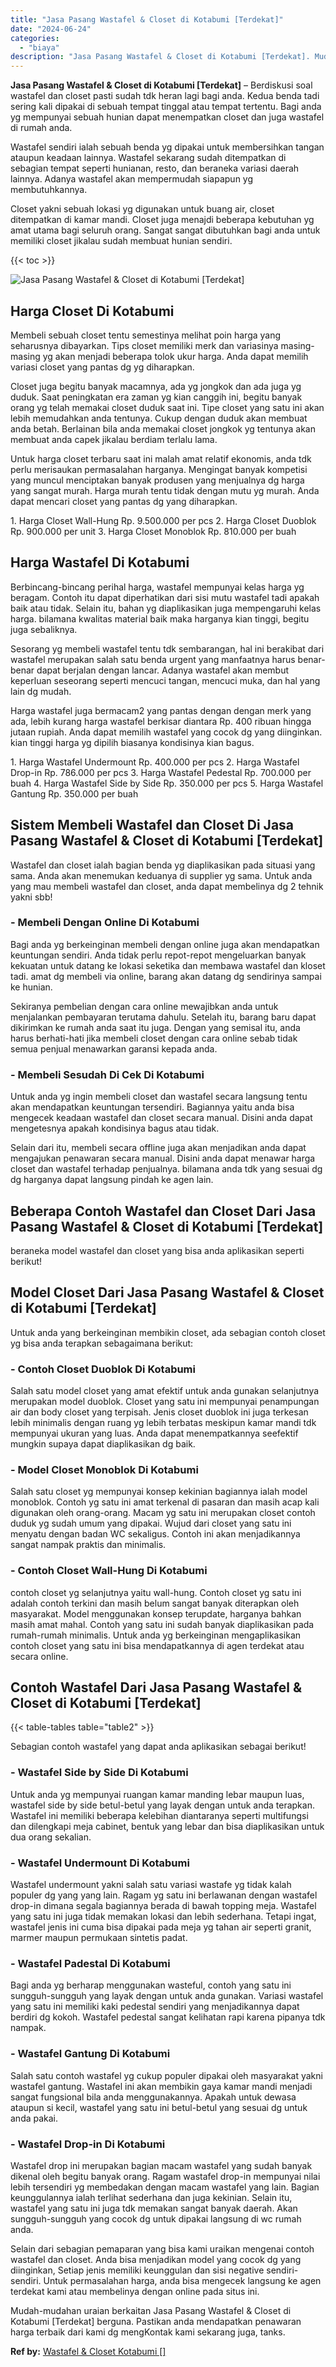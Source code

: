 ```yaml
---
title: "Jasa Pasang Wastafel & Closet di Kotabumi [Terdekat]"
date: "2024-06-24"
categories: 
  - "biaya"
description: "Jasa Pasang Wastafel & Closet di Kotabumi [Terdekat]. Mudah-mudahan uraian berkaitan Jasa Pasang Wastafel & Closet di Kotabumi [Terdekat] berguna. Pastikan..."
---
```


**Jasa Pasang Wastafel & Closet di Kotabumi \[Terdekat\]** – Berdiskusi soal wastafel dan closet pasti sudah tdk heran lagi bagi anda. Kedua benda tadi sering kali dipakai di sebuah tempat tinggal atau tempat tertentu. Bagi anda yg mempunyai sebuah hunian dapat menempatkan closet dan juga wastafel di rumah anda.

Wastafel sendiri ialah sebuah benda yg dipakai untuk membersihkan tangan ataupun keadaan lainnya. Wastafel sekarang sudah ditempatkan di sebagian tempat seperti hunianan, resto, dan beraneka variasi daerah lainnya. Adanya wastafel akan mempermudah siapapun yg membutuhkannya.

Closet yakni sebuah lokasi yg digunakan untuk buang air, closet ditempatkan di kamar mandi. Closet juga menajdi beberapa kebutuhan yg amat utama bagi seluruh orang. Sangat sangat dibutuhkan bagi anda untuk memiliki closet jikalau sudah membuat hunian sendiri.

{{< toc >}}

![Jasa Pasang Wastafel & Closet di Kotabumi [Terdekat]](/images/wastafel-closet-murah02.png)

## Harga Closet Di Kotabumi

Membeli sebuah closet tentu semestinya melihat poin harga yang seharusnya dibayarkan. Tips closet memiliki merk dan variasinya masing-masing yg akan menjadi beberapa tolok ukur harga. Anda dapat memilih variasi closet yang pantas dg yg diharapkan.

Closet juga begitu banyak macamnya, ada yg jongkok dan ada juga yg duduk. Saat peningkatan era zaman yg kian canggih ini, begitu banyak orang yg telah memakai closet duduk saat ini. Tipe closet yang satu ini akan lebih memudahkan anda tentunya. Cukup dengan duduk akan membuat anda betah. Berlainan bila anda memakai closet jongkok yg tentunya akan membuat anda capek jikalau berdiam terlalu lama.

Untuk harga closet terbaru saat ini malah amat relatif ekonomis, anda tdk perlu merisaukan permasalahan harganya. Mengingat banyak kompetisi yang muncul menciptakan banyak produsen yang menjualnya dg harga yang sangat murah. Harga murah tentu tidak dengan mutu yg murah. Anda dapat mencari closet yang pantas dg yang diharapkan.

1\. Harga Closet Wall-Hung Rp. 9.500.000 per pcs 2. Harga Closet Duoblok Rp. 900.000 per unit 3. Harga Closet Monoblok Rp. 810.000 per buah

## Harga Wastafel Di Kotabumi

Berbincang-bincang perihal harga, wastafel mempunyai kelas harga yg beragam. Contoh itu dapat diperhatikan dari sisi mutu wastafel tadi apakah baik atau tidak. Selain itu, bahan yg diaplikasikan juga mempengaruhi kelas harga. bilamana kwalitas material baik maka harganya kian tinggi, begitu juga sebaliknya.

Sesorang yg membeli wastafel tentu tdk sembarangan, hal ini berakibat dari wastafel merupakan salah satu benda urgent yang manfaatnya harus benar-benar dapat berjalan dengan lancar. Adanya wastafel akan membut keperluan seseorang seperti mencuci tangan, mencuci muka, dan hal yang lain dg mudah.

Harga wastafel juga bermacam2 yang pantas dengan dengan merk yang ada, lebih kurang harga wastafel berkisar diantara Rp. 400 ribuan hingga jutaan rupiah. Anda dapat memilih wastafel yang cocok dg yang diinginkan. kian tinggi harga yg dipilih biasanya kondisinya kian bagus.

1\. Harga Wastafel Undermount Rp. 400.000 per pcs 2. Harga Wastafel Drop-in Rp. 786.000 per pcs 3. Harga Wastafel Pedestal Rp. 700.000 per buah 4. Harga Wastafel Side by Side Rp. 350.000 per pcs 5. Harga Wastafel Gantung Rp. 350.000 per buah

## Sistem Membeli Wastafel dan Closet Di Jasa Pasang Wastafel & Closet di Kotabumi \[Terdekat\]

Wastafel dan closet ialah bagian benda yg diaplikasikan pada situasi yang sama. Anda akan menemukan keduanya di supplier yg sama. Untuk anda yang mau membeli wastafel dan closet, anda dapat membelinya dg 2 tehnik yakni sbb!

### \- Membeli Dengan Online Di Kotabumi

Bagi anda yg berkeinginan membeli dengan online juga akan mendapatkan keuntungan sendiri. Anda tidak perlu repot-repot mengeluarkan banyak kekuatan untuk datang ke lokasi seketika dan membawa wastafel dan kloset tadi. amat dg membeli via online, barang akan datang dg sendirinya sampai ke hunian.

Sekiranya pembelian dengan cara online mewajibkan anda untuk menjalankan pembayaran terutama dahulu. Setelah itu, barang baru dapat dikirimkan ke rumah anda saat itu juga. Dengan yang semisal itu, anda harus berhati-hati jika membeli closet dengan cara online sebab tidak semua penjual menawarkan garansi kepada anda.

### \- Membeli Sesudah Di Cek Di Kotabumi

Untuk anda yg ingin membeli closet dan wastafel secara langsung tentu akan mendapatkan keuntungan tersendiri. Bagiannya yaitu anda bisa mengecek keadaan wastafel dan closet secara manual. Disini anda dapat mengetesnya apakah kondisinya bagus atau tidak.

Selain dari itu, membeli secara offline juga akan menjadikan anda dapat mengajukan penawaran secara manual. Disini anda dapat menawar harga closet dan wastafel terhadap penjualnya. bilamana anda tdk yang sesuai dg dg harganya dapat langsung pindah ke agen lain.

## Beberapa Contoh Wastafel dan Closet Dari Jasa Pasang Wastafel & Closet di Kotabumi \[Terdekat\]

beraneka model wastafel dan closet yang bisa anda aplikasikan seperti berikut!

## Model Closet Dari Jasa Pasang Wastafel & Closet di Kotabumi \[Terdekat\]

Untuk anda yang berkeinginan membikin closet, ada sebagian contoh closet yg bisa anda terapkan sebagaimana berikut:

### \- Contoh Closet Duoblok Di Kotabumi

Salah satu model closet yang amat efektif untuk anda gunakan selanjutnya merupakan model duoblok. Closet yang satu ini mempunyai penampungan air dan body closet yang terpisah. Jenis closet duoblok ini juga terkesan lebih minimalis dengan ruang yg lebih terbatas meskipun kamar mandi tdk mempunyai ukuran yang luas. Anda dapat menempatkannya seefektif mungkin supaya dapat diaplikasikan dg baik.

### \- Model Closet Monoblok Di Kotabumi

Salah satu closet yg mempunyai konsep kekinian bagiannya ialah model monoblok. Contoh yg satu ini amat terkenal di pasaran dan masih acap kali digunakan oleh orang-orang. Macam yg satu ini merupakan closet contoh duduk yg sudah umum yang dipakai. Wujud dari closet yang satu ini menyatu dengan badan WC sekaligus. Contoh ini akan menjadikannya sangat nampak praktis dan minimalis.

### \- Contoh Closet Wall-Hung Di Kotabumi

contoh closet yg selanjutnya yaitu wall-hung. Contoh closet yg satu ini adalah contoh terkini dan masih belum sangat banyak diterapkan oleh masyarakat. Model menggunakan konsep terupdate, harganya bahkan masih amat mahal. Contoh yang satu ini sudah banyak diaplikasikan pada rumah-rumah minimalis. Untuk anda yg berkeinginan mengaplikasikan contoh closet yang satu ini bisa mendapatkannya di agen terdekat atau secara online.

## Contoh Wastafel Dari Jasa Pasang Wastafel & Closet di Kotabumi \[Terdekat\]

{{< table-tables table="table2" >}}

Sebagian contoh wastafel yang dapat anda aplikasikan sebagai berikut!

### \- Wastafel Side by Side Di Kotabumi

Untuk anda yg mempunyai ruangan kamar manding lebar maupun luas, wastafel side by side betul-betul yang layak dengan untuk anda terapkan. Wastafel ini memiliki beberapa kelebihan diantaranya seperti multifungsi dan dilengkapi meja cabinet, bentuk yang lebar dan bisa diaplikasikan untuk dua orang sekalian.

### \- Wastafel Undermount Di Kotabumi

Wastafel undermount yakni salah satu variasi wastafe yg tidak kalah populer dg yang yang lain. Ragam yg satu ini berlawanan dengan wastafel drop-in dimana segala bagiannya berada di bawah topping meja. Wastafel yang satu ini juga tidak memakan lokasi dan lebih sederhana. Tetapi ingat, wastafel jenis ini cuma bisa dipakai pada meja yg tahan air seperti granit, marmer maupun permukaan sintetis padat.

### \- Wastafel Padestal Di Kotabumi

Bagi anda yg berharap menggunakan wasteful, contoh yang satu ini sungguh-sungguh yang layak dengan untuk anda gunakan. Variasi wastafel yang satu ini memiliki kaki pedestal sendiri yang menjadikannya dapat berdiri dg kokoh. Wastafel pedestal sangat kelihatan rapi karena pipanya tdk nampak.

### \- Wastafel Gantung Di Kotabumi

Salah satu contoh wastafel yg cukup populer dipakai oleh masyarakat yakni wastafel gantung. Wastafel ini akan membikin gaya kamar mandi menjadi sangat fungsional bila anda menggunakannya. Apakah untuk dewasa ataupun si kecil, wastafel yang satu ini betul-betul yang sesuai dg untuk anda pakai.

### \- Wastafel Drop-in Di Kotabumi

Wastafel drop ini merupakan bagian macam wastafel yang sudah banyak dikenal oleh begitu banyak orang. Ragam wastafel drop-in mempunyai nilai lebih tersendiri yg membedakan dengan macam wastafel yang lain. Bagian keunggulannya ialah terlihat sederhana dan juga kekinian. Selain itu, wastafel yang satu ini juga tdk memakan sangat banyak daerah. Akan sungguh-sungguh yang cocok dg untuk dipakai langsung di wc rumah anda.

Selain dari sebagian pemaparan yang bisa kami uraikan mengenai contoh wastafel dan closet. Anda bisa menjadikan model yang cocok dg yang diinginkan, Setiap jenis memiliki keunggulan dan sisi negative sendiri-sendiri. Untuk permasalahan harga, anda bisa mengecek langsung ke agen terdekat kami atau membelinya dengan online pada situs ini.

Mudah-mudahan uraian berkaitan Jasa Pasang Wastafel & Closet di Kotabumi \[Terdekat\] berguna. Pastikan anda mendapatkan penawaran harga terbaik dari kami dg mengKontak kami sekarang juga, tanks.

**Ref by:** [Wastafel & Closet Kotabumi []](https://id.wikipedia.org/wiki/Wastafel)
